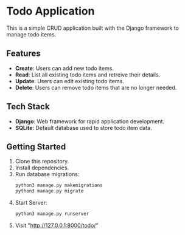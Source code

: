 # Todo Application

This is a simple CRUD application built with the Django framework to manage todo items.

## Features

- **Create**: Users can add new todo items.
- **Read**: List all existing todo items and retreive their details.
- **Update**: Users can edit existing todo items.
- **Delete**: Users can remove todo items that are no longer needed.

## Tech Stack

- **Django**: Web framework for rapid application development.
- **SQLite**: Default database used to store todo item data.

## Getting Started

1. Clone this repository.
2. Install dependencies.
3. Run database migrations:
   ```bash
   python3 manage.py makemigrations
   python3 manage.py migrate
   ```
4. Start Server:
   ```bash
   python3 manage.py runserver
   ```
5. Visit "http://127.0.0.1:8000/todo/"
   
   
